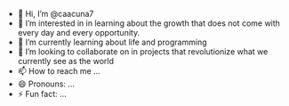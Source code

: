 - 👋 Hi, I’m @caacuna7
- 👀 I’m interested in in learning about the growth that does not come with every day and every opportunity.
- 🌱 I’m currently learning about life and programming
- 💞️ I’m looking to collaborate on in projects that revolutionize what we currently see as the world
- 📫 How to reach me ...
- 😄 Pronouns: ...
- ⚡ Fun fact: ...

<!---
caacuna7/caacuna7 is a ✨ special ✨ repository because its `README.md` (this file) appears on your GitHub profile.
You can click the Preview link to take a look at your changes.
--->

